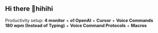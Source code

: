 ## Hi there 👋hihihi 

Productivity setup: **4 monitor** + **o1 OpenAI** + **Cursor** + **Voice Commands 180 wpm (Instead of Typing)** +  **Voice Command Protocols** + **Macros**
  
